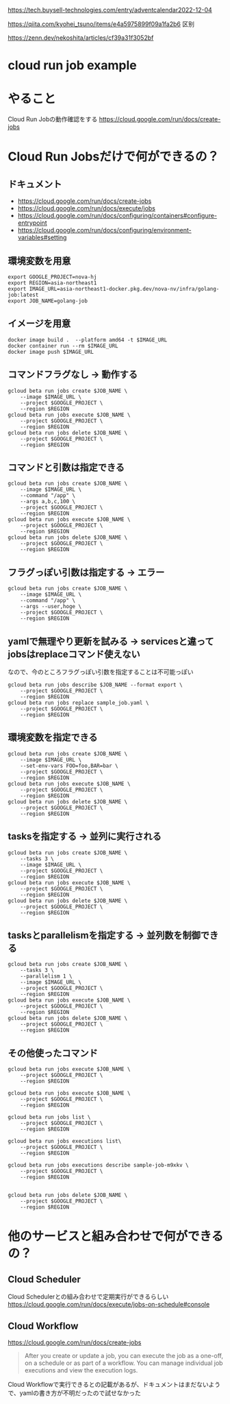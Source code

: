 https://tech.buysell-technologies.com/entry/adventcalendar2022-12-04

https://qiita.com/kyohei_tsuno/items/e4a5975899f09a1fa2b6  区别

https://zenn.dev/nekoshita/articles/cf39a31f3052bf

# cloud run job example

# やること
Cloud Run Jobの動作確認をする
https://cloud.google.com/run/docs/create-jobs


# Cloud Run Jobsだけで何ができるの？
## ドキュメント
- https://cloud.google.com/run/docs/create-jobs
- https://cloud.google.com/run/docs/execute/jobs
- https://cloud.google.com/run/docs/configuring/containers#configure-entrypoint
- https://cloud.google.com/run/docs/configuring/environment-variables#setting

## 環境変数を用意
```
export GOOGLE_PROJECT=nova-hj
export REGION=asia-northeast1
export IMAGE_URL=asia-northeast1-docker.pkg.dev/nova-nv/infra/golang-job:latest
export JOB_NAME=golang-job
```

## イメージを用意
```
docker image build .  --platform amd64 -t $IMAGE_URL
docker container run --rm $IMAGE_URL
docker image push $IMAGE_URL
```


## コマンドフラグなし -> 動作する
```
gcloud beta run jobs create $JOB_NAME \
    --image $IMAGE_URL \
    --project $GOOGLE_PROJECT \
    --region $REGION
gcloud beta run jobs execute $JOB_NAME \
    --project $GOOGLE_PROJECT \
    --region $REGION
gcloud beta run jobs delete $JOB_NAME \
    --project $GOOGLE_PROJECT \
    --region $REGION
```

## コマンドと引数は指定できる
```
gcloud beta run jobs create $JOB_NAME \
    --image $IMAGE_URL \
    --command "/app" \
    --args a,b,c,100 \
    --project $GOOGLE_PROJECT \
    --region $REGION
gcloud beta run jobs execute $JOB_NAME \
    --project $GOOGLE_PROJECT \
    --region $REGION
gcloud beta run jobs delete $JOB_NAME \
    --project $GOOGLE_PROJECT \
    --region $REGION
```

## フラグっぽい引数は指定する -> エラー
```
gcloud beta run jobs create $JOB_NAME \
    --image $IMAGE_URL \
    --command "/app" \
    --args --user,hoge \
    --project $GOOGLE_PROJECT \
    --region $REGION
```

##  yamlで無理やり更新を試みる -> servicesと違ってjobsはreplaceコマンド使えない
なので、今のところフラグっぽい引数を指定することは不可能っぽい
```
gcloud beta run jobs describe $JOB_NAME --format export \
    --project $GOOGLE_PROJECT \
    --region $REGION
gcloud beta run jobs replace sample_job.yaml \
    --project $GOOGLE_PROJECT \
    --region $REGION
```

## 環境変数を指定できる
```
gcloud beta run jobs create $JOB_NAME \
    --image $IMAGE_URL \
    --set-env-vars FOO=foo,BAR=bar \
    --project $GOOGLE_PROJECT \
    --region $REGION
gcloud beta run jobs execute $JOB_NAME \
    --project $GOOGLE_PROJECT \
    --region $REGION
gcloud beta run jobs delete $JOB_NAME \
    --project $GOOGLE_PROJECT \
    --region $REGION
```

## tasksを指定する -> 並列に実行される
```
gcloud beta run jobs create $JOB_NAME \
    --tasks 3 \
    --image $IMAGE_URL \
    --project $GOOGLE_PROJECT \
    --region $REGION
gcloud beta run jobs execute $JOB_NAME \
    --project $GOOGLE_PROJECT \
    --region $REGION
gcloud beta run jobs delete $JOB_NAME \
    --project $GOOGLE_PROJECT \
    --region $REGION
```

## tasksとparallelismを指定する -> 並列数を制御できる
```
gcloud beta run jobs create $JOB_NAME \
    --tasks 3 \
    --parallelism 1 \
    --image $IMAGE_URL \
    --project $GOOGLE_PROJECT \
    --region $REGION
gcloud beta run jobs execute $JOB_NAME \
    --project $GOOGLE_PROJECT \
    --region $REGION
gcloud beta run jobs delete $JOB_NAME \
    --project $GOOGLE_PROJECT \
    --region $REGION
```


## その他使ったコマンド
```
gcloud beta run jobs execute $JOB_NAME \
    --project $GOOGLE_PROJECT \
    --region $REGION

gcloud beta run jobs execute $JOB_NAME \
    --project $GOOGLE_PROJECT \
    --region $REGION

gcloud beta run jobs list \
    --project $GOOGLE_PROJECT \
    --region $REGION

gcloud beta run jobs executions list\
    --project $GOOGLE_PROJECT \
    --region $REGION

gcloud beta run jobs executions describe sample-job-m9xkv \
    --project $GOOGLE_PROJECT \
    --region $REGION


gcloud beta run jobs delete $JOB_NAME \
    --project $GOOGLE_PROJECT \
    --region $REGION
```

# 他のサービスと組み合わせで何ができるの？
## Cloud Scheduler
Cloud Schedulerとの組み合わせで定期実行ができるらしい
https://cloud.google.com/run/docs/execute/jobs-on-schedule#console

## Cloud Workflow
https://cloud.google.com/run/docs/create-jobs

>After you create or update a job, you can execute the job as a one-off, on a schedule or as part of a workflow. You can manage individual job executions and view the execution logs.

Cloud Workflowで実行できるとの記載があるが、ドキュメントはまだないようで、yamlの書き方が不明だったので試せなかった
